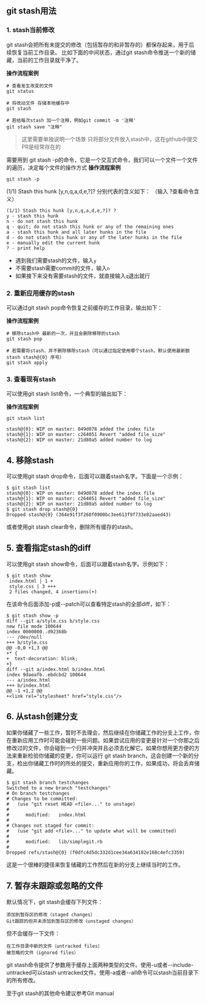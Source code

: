 ## git stash用法

### 1. stash当前修改

git stash会把所有未提交的修改（包括暂存的和非暂存的）都保存起来，用于后续恢复当前工作目录。 比如下面的中间状态，通过git stash命令推送一个新的储藏，当前的工作目录就干净了。

**操作流程案例**    
```shell
# 查看发生改变的文件
git status

# 将改动文件 存储本地缓存中
git stash

# 若给每次stash 加一个注释，例如git commit -m '注释'
git stash save "注释"
```

>这里需要单独说明一个场景 只将部分文件放入stash中，这在github中提交PR是经常存在的   

需要用到 git stash -p的命令，它是一个交互式命令，我们可以一个文件一个文件的遍历，决定每个文件的操作方式
**操作流程案例**        
```shell
git stash -p
```

(1/1) Stash this hunk [y,n,q,a,d,e,?]? 分别代表的含义如下： （输入 ?查看命令含义）

```shell
(1/1) Stash this hunk [y,n,q,a,d,e,?]? ?
y - stash this hunk
n - do not stash this hunk
q - quit; do not stash this hunk or any of the remaining ones
a - stash this hunk and all later hunks in the file
d - do not stash this hunk or any of the later hunks in the file
e - manually edit the current hunk
? - print help
```

* 遇到我们需要stash的文件，输入`y`
* 不需要stash需要commit的文件，输入`n`
* 如果接下来没有需要stash的文件，就直接输入`q`退出就行


### 2. 重新应用缓存的stash

可以通过git stash pop命令恢复之前缓存的工作目录，输出如下：

**操作流程案例**   
```shell
# 移除stash中 最新的一次，并且会删除移除的stash
git stash pop

# 若需要将stash，并不删除移除stash（可以通过指定使用哪个stash，默认使用最新额stash stash@{0} 序号）
git stash apply
```


### 3. 查看现有stash

可以使用git stash list命令，一个典型的输出如下：

**操作流程案例**  
```shell
git stash list

stash@{0}: WIP on master: 049d078 added the index file
stash@{1}: WIP on master: c264051 Revert "added file_size"
stash@{2}: WIP on master: 21d80a5 added number to log
```

## 4. 移除stash

可以使用git stash drop命令，后面可以跟着stash名字。下面是一个示例：

```shell
$ git stash list
stash@{0}: WIP on master: 049d078 added the index file
stash@{1}: WIP on master: c264051 Revert "added file_size"
stash@{2}: WIP on master: 21d80a5 added number to log
$ git stash drop stash@{0}
Dropped stash@{0} (364e91f3f268f0900bc3ee613f9f733e82aaed43)
```

或者使用git stash clear命令，删除所有缓存的stash。

## 5. 查看指定stash的diff

可以使用git stash show命令，后面可以跟着stash名字。示例如下：

```shell
$ git stash show
 index.html | 1 +
 style.css | 3 +++
 2 files changed, 4 insertions(+)
```

在该命令后面添加-p或--patch可以查看特定stash的全部diff，如下：

```shell
$ git stash show -p
diff --git a/style.css b/style.css
new file mode 100644
index 0000000..d92368b
--- /dev/null
+++ b/style.css
@@ -0,0 +1,3 @@
+* {
+  text-decoration: blink;
+}
diff --git a/index.html b/index.html
index 9daeafb..ebdcbd2 100644
--- a/index.html
+++ b/index.html
@@ -1 +1,2 @@
+<link rel="stylesheet" href="style.css"/>
```

## 6. 从stash创建分支

如果你储藏了一些工作，暂时不去理会，然后继续在你储藏工作的分支上工作，你在重新应用工作时可能会碰到一些问题。如果尝试应用的变更是针对一个你那之后修改过的文件，你会碰到一个归并冲突并且必须去化解它。如果你想用更方便的方法来重新检验你储藏的变更，你可以运行 git stash branch，这会创建一个新的分支，检出你储藏工作时的所处的提交，重新应用你的工作，如果成功，将会丢弃储藏。

```shell
$ git stash branch testchanges
Switched to a new branch "testchanges"
# On branch testchanges
# Changes to be committed:
#   (use "git reset HEAD <file>..." to unstage)
#
#      modified:   index.html
#
# Changes not staged for commit:
#   (use "git add <file>..." to update what will be committed)
#
#      modified:   lib/simplegit.rb
#
Dropped refs/stash@{0} (f0dfc4d5dc332d1cee34a634182e168c4efc3359)
```

这是一个很棒的捷径来恢复储藏的工作然后在新的分支上继续当时的工作。

## 7. 暂存未跟踪或忽略的文件

默认情况下，git stash会缓存下列文件：

    添加到暂存区的修改（staged changes）
    Git跟踪的但并未添加到暂存区的修改（unstaged changes）

但不会缓存一下文件：

    在工作目录中新的文件（untracked files）
    被忽略的文件（ignored files）

git stash命令提供了参数用于缓存上面两种类型的文件。使用-u或者--include-untracked可以stash untracked文件。使用-a或者--all命令可以stash当前目录下的所有修改。

至于git stash的其他命令建议参考Git manual
